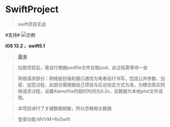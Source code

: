 # SwiftProject
> swift项目实战

#支持#
![示例](https://upload-images.jianshu.io/upload_images/3066088-22ba8970c4f15fa3.gif)


**iOS 13.2 、swift5.1** 

>[简书](https://www.jianshu.com/p/ac7e9959646f)

>拉取项目后，需自行根据podfile文件拉取pod，此过程需等待一会

>网络请求部分：网络层封装的接口通信为笔者自行书写，包括公共参数、加密、加签过程，此部分需根据自己项目与后台协定方式为准，为模仿真实网络请求过程，设置Alamofire的超时时间为0.2s，且数据为本地plist文件读取。

>本项目进行了关键数据脱敏，所以忽略相关数据

>登录功能:MVVM+RxSwift



